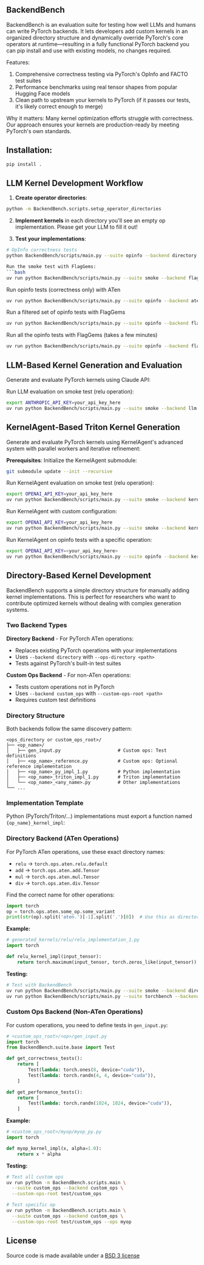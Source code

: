 ## BackendBench

BackendBench is an evaluation suite for testing how well LLMs and humans can write PyTorch backends. It lets developers add custom kernels in an organized directory structure and dynamically override PyTorch's core operators at runtime—resulting in a fully functional PyTorch backend you can pip install and use with existing models, no changes required.

Features:
1. Comprehensive correctness testing via PyTorch's OpInfo and FACTO test suites
2. Performance benchmarks using real tensor shapes from popular Hugging Face models
3. Clean path to upstream your kernels to PyTorch (if it passes our tests, it's likely correct enough to merge)

Why it matters: Many kernel optimization efforts struggle with correctness. Our approach ensures your kernels are production-ready by meeting PyTorch's own standards.

## Installation:

```bash
pip install .
```

## LLM Kernel Development Workflow

1. **Create operator directories**:
```bash
python -m BackendBench.scripts.setup_operator_directories
```

2. **Implement kernels** in each directory you'll see an empty op implementation. Please get your LLM to fill it out!

3. **Test your implementations**:
```bash
# OpInfo correctness tests
python BackendBench/scripts/main.py --suite opinfo --backend directory

Run the smoke test with FlagGems:
```bash
uv run python BackendBench/scripts/main.py --suite smoke --backend flag_gems
```

Run opinfo tests (correctness only) with ATen
```bash
uv run python BackendBench/scripts/main.py --suite opinfo --backend aten
```

Run a filtered set of opinfo tests with FlagGems
```bash
uv run python BackendBench/scripts/main.py --suite opinfo --backend flag_gems --ops "add,sub"
```

Run all the opinfo tests with FlagGems (takes a few minutes)
```bash
uv run python BackendBench/scripts/main.py --suite opinfo --backend flag_gems
```

## LLM-Based Kernel Generation and Evaluation

Generate and evaluate PyTorch kernels using Claude API:

Run LLM evaluation on smoke test (relu operation):
```bash
export ANTHROPIC_API_KEY=your_api_key_here
uv run python BackendBench/scripts/main.py --suite smoke --backend llm
```

## KernelAgent-Based Triton Kernel Generation

Generate and evaluate PyTorch kernels using KernelAgent's advanced system with parallel workers and iterative refinement:

**Prerequisites**: Initialize the KernelAgent submodule:
```bash
git submodule update --init --recursive
```

Run KernelAgent evaluation on smoke test (relu operation):
```bash
export OPENAI_API_KEY=your_api_key_here
uv run python BackendBench/scripts/main.py --suite smoke --backend kernel_agent
```

Run KernelAgent with custom configuration:
```bash
export OPENAI_API_KEY=your_api_key_here
uv run python BackendBench/scripts/main.py --suite smoke --backend kernel_agent --kernel-agent-workers 6 --kernel-agent-max-rounds 15
```

Run KernelAgent on opinfo tests with a specific operation:
```bash
export OPENAI_API_KEY=<your_api_key_here>
uv run python BackendBench/scripts/main.py --suite opinfo --backend kernel_agent --ops "add"
```

## Directory-Based Kernel Development

BackendBench supports a simple directory structure for manually adding kernel implementations. This is perfect for researchers who want to contribute optimized kernels without dealing with complex generation systems.

### Two Backend Types

**Directory Backend** - For PyTorch ATen operations:
- Replaces existing PyTorch operations with your implementations
- Uses `--backend directory` with `--ops-directory <path>`
- Tests against PyTorch's built-in test suites

**Custom Ops Backend** - For non-ATen operations:
- Tests custom operations not in PyTorch
- Uses `--backend custom_ops` with `--custom-ops-root <path>`
- Requires custom test definitions

### Directory Structure

Both backends follow the same discovery pattern:

```
<ops_directory or custom_ops_root>/
├── <op_name>/
│   ├── gen_input.py                     # Custom ops: Test definitions
│   ├── <op_name>_reference.py           # Custom ops: Optional reference implementation
│   ├── <op_name>_py_impl_1.py           # Python implementation
│   ├── <op_name>_triton_impl_1.py       # Triton implementation
│   └── <op_name>_<any_name>.py          # Other implementations
└── ...
```

### Implementation Template

Python (PyTorch/Triton/...) implementations must export a function named `{op_name}_kernel_impl`:

### Directory Backend (ATen Operations)

For PyTorch ATen operations, use these exact directory names:
- `relu` → `torch.ops.aten.relu.default`  
- `add` → `torch.ops.aten.add.Tensor`
- `mul` → `torch.ops.aten.mul.Tensor` 
- `div` → `torch.ops.aten.div.Tensor`

Find the correct name for other operations:
```python
import torch
op = torch.ops.aten.some_op.some_variant
print(str(op).split('aten.')[-1].split('.')[0])  # Use this as directory name
```

**Example:**
```python
# generated_kernels/relu/relu_implementation_1.py
import torch

def relu_kernel_impl(input_tensor):
    return torch.maximum(input_tensor, torch.zeros_like(input_tensor))
```

**Testing:**
```bash
# Test with BackendBench
uv run python BackendBench/scripts/main.py --suite smoke --backend directory
uv run python BackendBench/scripts/main.py --suite torchbench --backend directory
```

### Custom Ops Backend (Non-ATen Operations)

For custom operations, you need to define tests in `gen_input.py`:

```python
# <custom_ops_root>/<op>/gen_input.py
import torch
from BackendBench.suite.base import Test

def get_correctness_tests():
    return [
        Test(lambda: torch.ones(8, device="cuda")),
        Test(lambda: torch.randn(4, 4, device="cuda")),
    ]

def get_performance_tests():
    return [
        Test(lambda: torch.randn(1024, 1024, device="cuda")),
    ]
```

**Example:**
```python
# <custom_ops_root>/myop/myop_py.py
import torch

def myop_kernel_impl(x, alpha=1.0):
    return x * alpha
```

**Testing:**
```bash
# Test all custom ops
uv run python -m BackendBench.scripts.main \
  --suite custom_ops --backend custom_ops \
  --custom-ops-root test/custom_ops

# Test specific op
uv run python -m BackendBench.scripts.main \
  --suite custom_ops --backend custom_ops \
  --custom-ops-root test/custom_ops --ops myop
```

## License

Source code is made available under a [BSD 3 license](LICENSE.md)
